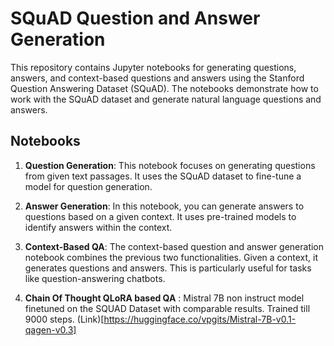 # SQuAD Question and Answer Generation

This repository contains Jupyter notebooks for generating questions, answers, and context-based questions and answers using the Stanford Question Answering Dataset (SQuAD). The notebooks demonstrate how to work with the SQuAD dataset and generate natural language questions and answers.

## Notebooks

1. **Question Generation**: This notebook focuses on generating questions from given text passages. It uses the SQuAD dataset to fine-tune a model for question generation.

2. **Answer Generation**: In this notebook, you can generate answers to questions based on a given context. It uses pre-trained models to identify answers within the context.

3. **Context-Based QA**: The context-based question and answer generation notebook combines the previous two functionalities. Given a context, it generates questions and answers. This is particularly useful for tasks like question-answering chatbots.
4. **Chain Of Thought QLoRA based QA** : Mistral 7B non instruct model finetuned on the SQUAD Dataset with comparable results. Trained till 9000 steps. (Link)[https://huggingface.co/vpgits/Mistral-7B-v0.1-qagen-v0.3]
